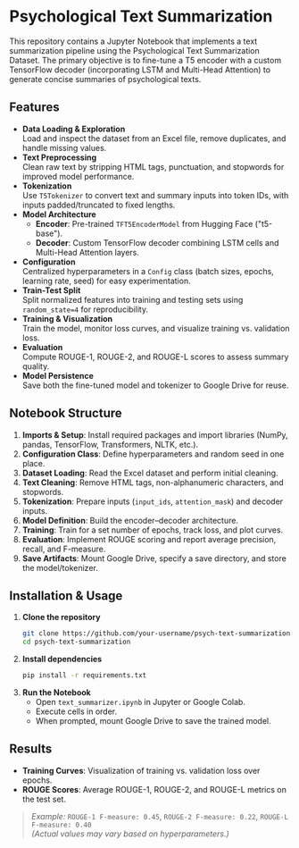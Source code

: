 # Psychological Text Summarization

This repository contains a Jupyter Notebook that implements a text summarization pipeline using the Psychological Text Summarization Dataset. The primary objective is to fine-tune a T5 encoder with a custom TensorFlow decoder (incorporating LSTM and Multi-Head Attention) to generate concise summaries of psychological texts.

##  Features

- **Data Loading & Exploration**  
  Load and inspect the dataset from an Excel file, remove duplicates, and handle missing values.
- **Text Preprocessing**  
  Clean raw text by stripping HTML tags, punctuation, and stopwords for improved model performance.
- **Tokenization**  
  Use `T5Tokenizer` to convert text and summary inputs into token IDs, with inputs padded/truncated to fixed lengths.
- **Model Architecture**  
  - **Encoder**: Pre-trained `TFT5EncoderModel` from Hugging Face ("t5-base").  
  - **Decoder**: Custom TensorFlow decoder combining LSTM cells and Multi-Head Attention layers.  
- **Configuration**  
  Centralized hyperparameters in a `Config` class (batch sizes, epochs, learning rate, seed) for easy experimentation.
- **Train-Test Split**  
  Split normalized features into training and testing sets using `random_state=4` for reproducibility.
- **Training & Visualization**  
  Train the model, monitor loss curves, and visualize training vs. validation loss.
- **Evaluation**  
  Compute ROUGE-1, ROUGE-2, and ROUGE-L scores to assess summary quality.
- **Model Persistence**  
  Save both the fine-tuned model and tokenizer to Google Drive for reuse.

##  Notebook Structure

1. **Imports & Setup**: Install required packages and import libraries (NumPy, pandas, TensorFlow, Transformers, NLTK, etc.).  
2. **Configuration Class**: Define hyperparameters and random seed in one place.  
3. **Dataset Loading**: Read the Excel dataset and perform initial cleaning.  
4. **Text Cleaning**: Remove HTML tags, non-alphanumeric characters, and stopwords.  
5. **Tokenization**: Prepare inputs (`input_ids`, `attention_mask`) and decoder inputs.  
6. **Model Definition**: Build the encoder–decoder architecture.  
7. **Training**: Train for a set number of epochs, track loss, and plot curves.  
8. **Evaluation**: Implement ROUGE scoring and report average precision, recall, and F-measure.  
9. **Save Artifacts**: Mount Google Drive, specify a save directory, and store the model/tokenizer.

##  Installation & Usage

1. **Clone the repository**  
   ```bash
   git clone https://github.com/your-username/psych-text-summarization.git
   cd psych-text-summarization
   ```
2. **Install dependencies**  
   ```bash
   pip install -r requirements.txt
   ```
3. **Run the Notebook**  
   - Open `text_summarizer.ipynb` in Jupyter or Google Colab.  
   - Execute cells in order.  
   - When prompted, mount Google Drive to save the trained model.

##  Results

- **Training Curves**: Visualization of training vs. validation loss over epochs.  
- **ROUGE Scores**: Average ROUGE-1, ROUGE-2, and ROUGE-L metrics on the test set.

> _Example:_ `ROUGE-1 F-measure: 0.45`, `ROUGE-2 F-measure: 0.22`, `ROUGE-L F-measure: 0.40`  
_(Actual values may vary based on hyperparameters.)_



